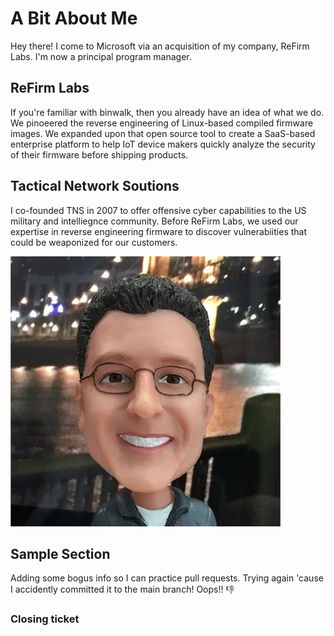 # A Bit About Me
Hey there! I come to Microsoft via an acquisition of my company, ReFirm Labs. I'm now a principal program manager.

## ReFirm Labs
If you're familiar with binwalk, then you already have an idea of what we do. We pinoeered the reverse engineering of Linux-based compiled firmware images. We expanded upon that open source tool to create a SaaS-based enterprise platform to help IoT device makers quickly analyze the security of their firmware before shipping products.

## Tactical Network Soutions
I co-founded TNS in 2007 to offer offensive cyber capabilities to the US military and intelliegnce community. Before ReFirm Labs, we used our expertise in reverse engineering firmware to discover vulnerabiities that could be weaponized for our customers.

![headshot](profilePic.png)

## Sample Section
Adding some bogus info so I can practice pull requests.
Trying again 'cause I accidently committed it to the main branch! Oops!! 👎

### Closing ticket
